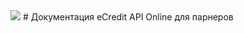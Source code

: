 <style>
  .img {
    height: 30px;
  }
</style>
<img src="https://github.com/templton/ecredit_api_online/raw/master/ecredit.png" />
# Документация eCredit API Online для парнеров

<div style="display: none">![logo](https://github.com/templton/ecredit_api_online/raw/master/ecredit.png)</div>
